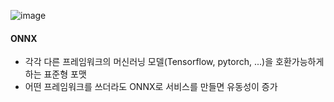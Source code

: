 ![image](https://user-images.githubusercontent.com/60998803/176576635-ecd46b33-5a49-48d7-8b12-5bb30c26515c.png)

#### ONNX
- 각각 다른 프레임워크의 머신러닝 모델(Tensorflow, pytorch, ...)을 호환가능하게 하는 표준형 포맷
- 어떤 프레임워크를 쓰더라도 ONNX로 서비스를 만들면 유동성이 증가

